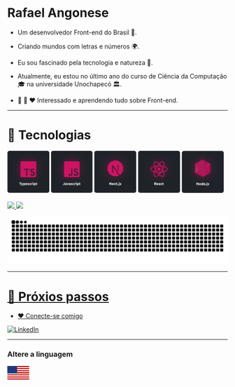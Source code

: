 # **Rafael Angonese**

- Um desenvolvedor Front-end do Brasil 🚀.

- Criando mundos com letras e números 🌍.

- Eu sou fascinado pela tecnologia e natureza 🌊.

- Atualmente, eu estou no último ano do curso de Ciência da Computação 🎓 na universidade Unochapecó 🏛.

- 🌱 🚀 ❤️ Interessado e aprendendo tudo sobre Front-end.

---

# 🔮 **Tecnologias**

 <div>
  <img width="19%" height="19%" alt="Typescript" src="./assets/images/typescript.png" />
  <img width="19%" height="19%" alt="Javascript" src="./assets/images/javascript.png" />
  <img width="19%" height="19%" alt="Next.js" src="./assets/images/nextjs.png" />
  <img width="19%" height="19%" alt="React" src="./assets/images/react.png" />
  <img width="19%" height="19%" alt="Node.js" src="./assets/images/nodejs.png" />
</div>

<br>

 <div>
  <a href="https://github.com/rafael-angonese">
  <img height="180em" src="https://github-readme-stats.vercel.app/api?username=rafael-angonese&show_icons=true&theme=tokyonight&count_private=true"/>

  <img height="180em" src="https://github-readme-stats.vercel.app/api/top-langs/?username=rafael-angonese&layout=compact&langs_count=6&theme=tokyonight"/>
</div>

![Snake animation](https://github.com/rafael-angonese/rafael-angonese/blob/output/github-contribution-grid-snake.svg)

---

# 👣 **Próxios passos**

- ❤️ Conecte-se comigo

<a href="https://www.linkedin.com/in/rafael-angonese/">
		<img alt="LinkedIn" src="https://img.shields.io/badge/Rafael%20Angonese-blue.svg?&style=for-the-badge&logo=linkedin&logoColor=white" />
	</a>

---

### Altere a linguagem

<a href="./README-en.md" alt="turn lenguage">
  <img src="./assets/images/usa.jpg" align-content="flex-end" min-width="50px" max-width="50px" width="50px" align="left" alt="Alterar para língua inglesa">
</a>
